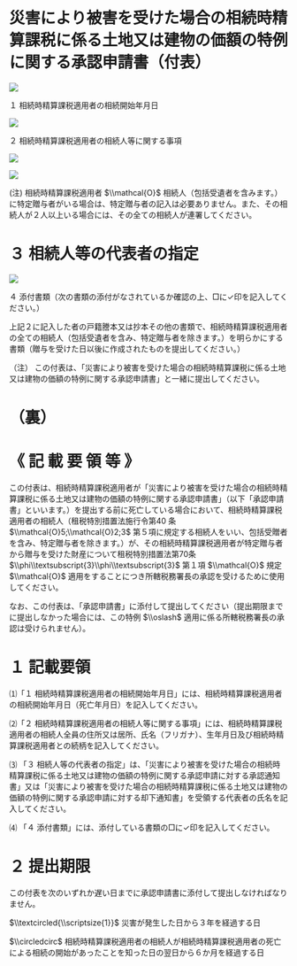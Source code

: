 # 災害により被害を受けた場合の相続時精算課税に係る土地又は建物の価額の特例に関する承認申請書（付表）

![](https://www.nta.go.jp/tmp/fc1348b8-3e5a-420c-a301-9510a383c2bd/images/992749b87033d51339bbf2a35bb10a8d42a8272b7472e6d365f34d9529f091df.jpg)

１ 相続時精算課税適用者の相続開始年月日

![](https://www.nta.go.jp/tmp/fc1348b8-3e5a-420c-a301-9510a383c2bd/images/7358d8d7a01cd7e0d796300dc515e508c367beee3a62d824817a2ba405775a1b.jpg)

２ 相続時精算課税適用者の相続人等に関する事項

![](https://www.nta.go.jp/tmp/fc1348b8-3e5a-420c-a301-9510a383c2bd/images/75d1affe903478605f1221ebf1cde633c6d21f235beb29f0fa98b000dccf6f1b.jpg)

![](https://www.nta.go.jp/tmp/fc1348b8-3e5a-420c-a301-9510a383c2bd/images/14d1d4453e548fab02f17f4578839c0fdafcda98373ea9b6f29b49d2c4d3f3f1.jpg)

(注) 相続時精算課税適用者 $\\mathcal{O}$ 相続人（包括受遺者を含みます。）に特定贈与者がいる場合は、特定贈与者の記入は必要ありません。また、その相続人が２人以上いる場合には、その全ての相続人が連署してください。

# ３ 相続人等の代表者の指定

![](https://www.nta.go.jp/tmp/fc1348b8-3e5a-420c-a301-9510a383c2bd/images/61e5d3895d7ee70e1a121143951a3b0bdbc07b1add078ef677f9ce37c2ded840.jpg)

４ 添付書類（次の書類の添付がなされているか確認の上、□に✓印を記入してください。）

上記２に記入した者の戸籍謄本又は抄本その他の書類で、相続時精算課税適用者の全ての相続人（包括受遺者を含み、特定贈与者を除きます。）を明らかにする書類（贈与を受けた日以後に作成されたものを提出してください。）

（注） この付表は、「災害により被害を受けた場合の相続時精算課税に係る土地又は建物の価額の特例に関する承認申請書」と一緒に提出してください。

# （裏）

# 《 記 載 要 領 等 》

この付表は、相続時精算課税適用者が「災害により被害を受けた場合の相続時精算課税に係る土地又は建物の価額の特例に関する承認申請書」（以下「承認申請書」といいます。）を提出する前に死亡している場合において、相続時精算課税適用者の相続人（租税特別措置法施行令第40 条 $\\mathcal{O}5;\\mathcal{O}2;3$ 第５項に規定する相続人をいい、包括受贈者を含み、特定贈与者を除きます。）が、その相続時精算課税適用者が特定贈与者から贈与を受けた財産について租税特別措置法第70条 $\\phi\\textsubscript{3}\\phi\\textsubscript{3}$ 第１項 $\\mathcal{O}$ 規定 $\\mathcal{O}$ 適用をすることにつき所轄税務署長の承認を受けるために使用してください。

なお、この付表は、「承認申請書」に添付して提出してください（提出期限までに提出しなかった場合には、この特例 $\\oslash$ 適用に係る所轄税務署長の承認は受けられません）。

# １ 記載要領

⑴「１ 相続時精算課税適用者の相続開始年月日」には、相続時精算課税適用者の相続開始年月日（死亡年月日）を記入してください。

⑵「２ 相続時精算課税適用者の相続人等に関する事項」には、相続時精算課税適用者の相続人全員の住所又は居所、氏名（フリガナ）、生年月日及び相続時精算課税適用者との続柄を記入してください。

⑶ 「３ 相続人等の代表者の指定」は、「災害により被害を受けた場合の相続時精算課税に係る土地又は建物の価額の特例に関する承認申請に対する承認通知書」又は「災害により被害を受けた場合の相続時精算課税に係る土地又は建物の価額の特例に関する承認申請に対する却下通知書」を受領する代表者の氏名を記入してください。

⑷ 「４ 添付書類」には、添付している書類の□に✓印を記入してください。

# ２ 提出期限

この付表を次のいずれか遅い日までに承認申請書に添付して提出しなければなりません。

$\\textcircled{\\scriptsize{1}}$ 災害が発生した日から３年を経過する日

$\\circledcirc$ 相続時精算課税適用者の相続人が相続時精算課税適用者の死亡による相続の開始があったことを知った日の翌日から６か月を経過する日